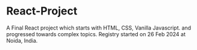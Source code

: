 # React-Project
A Final React project which starts with HTML, CSS, Vanilla Javascript. and progressed towards complex topics.
Registry started on 26 Feb 2024 at Noida, India.